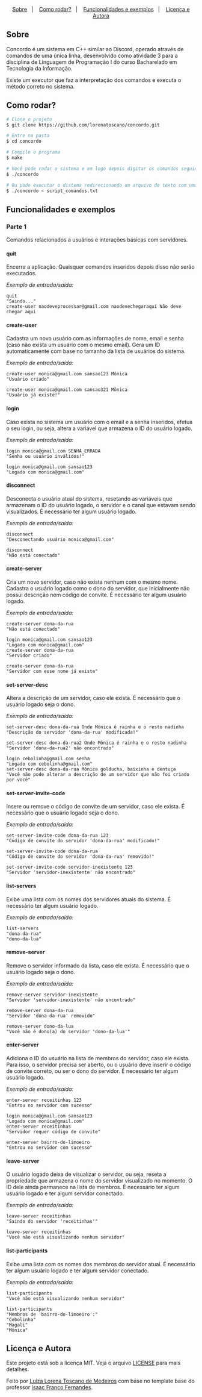 <p align="center">
  <a href="#sobre">Sobre</a>&nbsp;&nbsp;&nbsp;|&nbsp;&nbsp;&nbsp;
  <a href="#como-rodar">Como rodar?</a>&nbsp;&nbsp;&nbsp;|&nbsp;&nbsp;&nbsp;
  <a href="#funcionalidades-e-exemplos">Funcionalidades e exemplos</a>&nbsp;&nbsp;&nbsp;|&nbsp;&nbsp;&nbsp;
  <a href="#licença-e-autora">Licença e Autora</a>
</p>

## Sobre

Concordo é um sistema em C++ similar ao Discord, operado através de comandos de uma única linha, desenvolvido como atividade 3 para a disciplina de Linguagem de Programação I do curso Bacharelado em Tecnologia da Informação.

Existe um executor que faz a interpretação dos comandos e executa o método correto no sistema.

## Como rodar?

```bash
# Clone o projeto
$ git clone https://github.com/lorenatoscano/concordo.git

# Entre na pasta
$ cd concordo

# Compile o programa
$ make

# Você pode rodar o sistema e em logo depois digitar os comandos seguidos de ENTER
$ ./concordo

# Ou pode executar o distema redirecionando um arquivo de texto com uma lista de comandos como entrada padrão:
$ ./concordo < script_comandos.txt
```

## Funcionalidades e exemplos
### Parte 1
Comandos relacionados a usuários e interações básicas com servidores.
#### **quit**
Encerra a aplicação. Quaisquer comandos inseridos depois disso não serão executados.

_Exemplo de entrada/saída:_
```console
quit
"Saindo..."
create-user naodeveprocessar@gmail.com naodevechegaraqui Não deve chegar aqui
```
#### **create-user**
Cadastra um novo usuário com as informações de nome, email e senha (caso não exista um usuário com o mesmo email). Gera um ID automaticamente com base no tamanho da lista de usuários do sistema.

_Exemplo de entrada/saída:_
```console
create-user monica@gmail.com sansao123 Mônica
"Usuário criado"

create-user monica@gmail.com sansao321 Mônica
"Usuário já existe!"
```
#### **login**
Caso exista no sistema um usuário com o email e a senha inseridos, efetua o seu login, ou seja, altera a variável que armazena o ID do usuário logado.

_Exemplo de entrada/saída:_
```console
login monica@gmail.com SENHA_ERRADA
"Senha ou usuário inválidos!"

login monica@gmail.com sansao123
"Logado com monica@gmail.com"
```
#### **disconnect**
Desconecta o usuário atual do sistema, resetando as variáveis que armazenam o ID do usuário logado, o servidor e o canal que estavam sendo visualizados. É necessário ter algum usuário logado.

_Exemplo de entrada/saída:_
```console
disconnect
"Desconectando usuário monica@gmail.com"

disconnect
"Não está conectado"
```
#### **create-server**
Cria um novo servidor, caso não exista nenhum com o mesmo nome. Cadastra o usuário logado como o dono do servidor, que inicialmente não possui descrição nem código de convite. É necessário ter algum usuário logado.

_Exemplo de entrada/saída:_
```console
create-server dona-da-rua
"Não está conectado"

login monica@gmail.com sansao123
"Logado com monica@gmail.com"
create-server dona-da-rua
"Servidor criado"

create-server dona-da-rua
"Servidor com esse nome já existe"
```
#### **set-server-desc**
Altera a descrição de um servidor, caso ele exista. É necessário que o usuário logado seja o dono.

_Exemplo de entrada/saída:_
```console
set-server-desc dona-da-rua Onde Mônica é rainha e o resto nadinha
"Descrição do servidor 'dona-da-rua' modificada!"

set-server-desc dona-da-rua2 Onde Mônica é rainha e o resto nadinha
"Servidor 'dona-da-rua2' não encontrado"

login cebolinha@gmail.com senha
"Logado com cebolinha@gmail.com"
set-server-desc dona-da-rua Mônica golducha, baixinha e dentuça
"Você não pode alterar a descrição de um servidor que não foi criado por você"
```
#### **set-server-invite-code**
Insere ou remove o código de convite de um servidor, caso ele exista. É necessário que o usuário logado seja o dono.

_Exemplo de entrada/saída:_
```console
set-server-invite-code dona-da-rua 123
"Código de convite do servidor 'dona-da-rua' modificado!"

set-server-invite-code dona-da-rua
"Código de convite do servidor 'dona-da-rua' removido!"

set-server-invite-code servidor-inexistente 123
"Servidor 'servidor-inexistente' não encontrado"
```
#### **list-servers**
Exibe uma lista com os nomes dos servidores atuais do sistema. É necessário ter algum usuário logado.

_Exemplo de entrada/saída:_
```console
list-servers
"dona-da-rua"
"dono-da-lua"
```
#### **remove-server**
Remove o servidor informado da lista, caso ele exista. É necessário que o usuário logado seja o dono.

_Exemplo de entrada/saída:_
```console
remove-server servidor-inexistente
"Servidor 'servidor-inexistente' não encontrado"

remove-server dona-da-rua
"Servidor 'dona-da-rua' removido"

remove-server dono-da-lua
"Você não é dono(a) do servidor 'dono-da-lua'"
```
#### **enter-server**
Adiciona o ID do usuário na lista de membros do servidor, caso ele exista. Para isso, o servidor precisa ser aberto, ou o usuário deve inserir o código de convite correto, ou ser o dono do servidor. É necessário ter algum usuário logado.

_Exemplo de entrada/saída:_
```console
enter-server receitinhas 123
"Entrou no servidor com sucesso"

login monica@gmail.com sansao123
"Logado com monica@gmail.com"
enter-server receitinhas
"Servidor requer código de convite"

enter-server bairro-do-limoeiro
"Entrou no servidor com sucesso"
```
#### **leave-server**
O usuário logado deixa de visualizar o servidor, ou seja, reseta a propriedade que armazena o nome do servidor visualizado no momento. O ID dele ainda permanece na lista de membros. É necessário ter algum usuário logado e ter algum servidor conectado.

_Exemplo de entrada/saída:_
```console
leave-server receitinhas
"Saindo do servidor 'receitinhas'"

leave-server receitinhas
"Você não está visualizando nenhum servidor"
```
#### **list-participants**
Exibe uma lista com os nomes dos membros do servidor atual. É necessário ter algum usuário logado e ter algum servidor conectado.

_Exemplo de entrada/saída:_
```console
list-participants
"Você não está visualizando nenhum servidor"

list-participants
"Membros de 'bairro-do-limoeiro':"
"Cebolinha"
"Magali"
"Mônica"
```
## Licença e Autora
Este projeto está sob a licença MIT. Veja o arquivo [LICENSE](https://github.com/lorenatoscano/concordo/blob/main/LICENSE) para mais detalhes.

Feito por [Luiza Lorena Toscano de Medeiros](https://github.com/lorenatoscano) com base no template base do professor [Isaac Franco Fernandes](https://github.com/isaacfranco).
